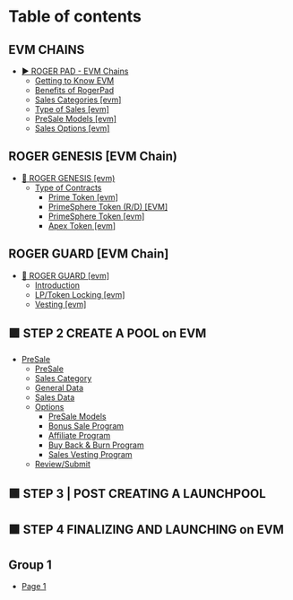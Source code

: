 # Table of contents

## EVM CHAINS

* [▶️ ROGER PAD - EVM Chains](README.md)
  * [Getting to Know EVM](evm-chains/roger-pad-evm-chains/getting-to-know-evm.md)
  * [Benefits of RogerPad](evm-chains/roger-pad-evm-chains/benefits-of-rogerpad.md)
  * [Sales Categories \[evm\]](evm-chains/roger-pad-evm-chains/sales-categories-evm.md)
  * [Type of Sales \[evm\]](evm-chains/roger-pad-evm-chains/type-of-sales-evm.md)
  * [PreSale Models \[evm\]](evm-chains/roger-pad-evm-chains/presale-models-evm.md)
  * [Sales Options \[evm\]](evm-chains/roger-pad-evm-chains/sales-options-evm.md)

## ROGER GENESIS \[EVM Chain)

* [🐴 ROGER GENESIS \[evm)](roger-genesis-evm-chain/roger-genesis-evm/README.md)
  * [Type of Contracts](roger-genesis-evm-chain/roger-genesis-evm/type-of-contracts/README.md)
    * [Prime Token \[evm\]](roger-genesis-evm-chain/roger-genesis-evm/type-of-contracts/prime-token-evm.md)
    * [PrimeSphere Token  (R/D) \[EVM\]](roger-genesis-evm-chain/roger-genesis-evm/type-of-contracts/primesphere-token-r-d-evm.md)
    * [PrimeSphere Token \[evm\]](roger-genesis-evm-chain/roger-genesis-evm/type-of-contracts/primesphere-token-evm.md)
    * [Apex Token \[evm\]](roger-genesis-evm-chain/roger-genesis-evm/type-of-contracts/apex-token-evm.md)

## ROGER GUARD \[EVM Chain]

* [🛅 ROGER GUARD \[evm\]](roger-guard-evm-chain/roger-guard-evm/README.md)
  * [Introduction](roger-guard-evm-chain/roger-guard-evm/introduction.md)
  * [LP/Token Locking \[evm\]](roger-guard-evm-chain/roger-guard-evm/lp-token-locking-evm.md)
  * [Vesting \[evm\]](roger-guard-evm-chain/roger-guard-evm/vesting-evm.md)

## 🟪 STEP 2 CREATE A POOL on EVM

* [PreSale](step-2-create-a-pool-on-evm/presale/README.md)
  * [PreSale](step-2-create-a-pool-on-evm/presale/presale.md)
  * [Sales Category](step-2-create-a-pool-on-evm/presale/sales-category.md)
  * [General Data](step-2-create-a-pool-on-evm/presale/general-data.md)
  * [Sales Data](step-2-create-a-pool-on-evm/presale/sales-data.md)
  * [Options](step-2-create-a-pool-on-evm/presale/options/README.md)
    * [PreSale Models](step-2-create-a-pool-on-evm/presale/options/presale-models.md)
    * [Bonus Sale Program](step-2-create-a-pool-on-evm/presale/options/bonus-sale-program.md)
    * [Affiliate Program](step-2-create-a-pool-on-evm/presale/options/affiliate-program.md)
    * [Buy Back & Burn Program](step-2-create-a-pool-on-evm/presale/options/buy-back-and-burn-program.md)
    * [Sales Vesting Program](step-2-create-a-pool-on-evm/presale/options/sales-vesting-program.md)
  * [Review/Submit](step-2-create-a-pool-on-evm/presale/review-submit.md)

## 🟩 STEP 3 | POST CREATING A LAUNCHPOOL

## 🟧 STEP 4 FINALIZING AND LAUNCHING on EVM

## Group 1

* [Page 1](group-1/page-1.md)
